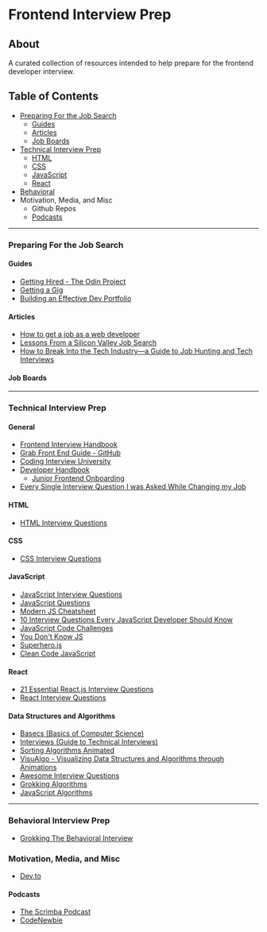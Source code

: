 # Frontend Interview Prep

## About
A curated collection of resources intended to help prepare for the frontend developer interview. 

## Table of Contents
- [Preparing For the Job Search](#job-search)
  - [Guides](#guides)
  - [Articles](#articles)
  - [Job Boards](#job-boards)
- [Technical Interview Prep](#interview-prep)
  - [HTML](#HTML)
  - [CSS](#CSS)
  - [JavaScript](#JS)
  - [React](#react)
- [Behavioral](#behavioral)
- Motivation, Media, and Misc
  - Github Repos 
  - [Podcasts](#podcasts) 
---
### Preparing For the Job Search <span name='job-search'></span>
#### Guides <span name='guides'></span>
- [Getting Hired - The Odin Project](https://www.theodinproject.com/paths/full-stack-javascript/courses/getting-hired)
- [Getting a Gig](https://github.com/cassidoo/getting-a-gig)
- [Building an Effective Dev Portfolio](https://storage.googleapis.com/joshwcomeau/building-an-effective-dev-portfolio.pdf)

#### Articles <span name='articles'></span>
- [How to get a job as a web developer](http://web.archive.org/web/20160925155912/http://www.happybearsoftware.com/how-to-get-a-programmer-job.html)
- [Lessons From a Silicon Valley Job Search](https://robertheaton.com/2014/03/07/lessons-from-a-silicon-valley-job-search/)
- [How to Break Into the Tech Industry—a Guide to Job Hunting and Tech Interviews](https://haseebq.com/how-to-break-into-tech-job-hunting-and-interviews/)

#### Job Boards <span name='job-boards'></span>
---
### Technical Interview Prep <span name='interview-prep'></span>
#### General <span name='general'></span>
- [Frontend Interview Handbook](https://frontendinterviewhandbook.com/)
- [Grab Front End Guide - GitHub](https://github.com/grab/front-end-guide)
- [Coding Interview University](https://github.com/jwasham/coding-interview-university)
- [Developer Handbook](https://github.com/apptension/developer-handbook)
  - [Junior Frontend Onboarding](https://github.com/apptension/developer-handbook/blob/master/Onboarding/Junior/Frontend%20Developer.md)
- [Every Single Interview Question I was Asked While Changing my Job](https://www.reddit.com/r/webdev/comments/o9jp8e/every_single_interview_question_i_was_asked_while/)

#### HTML <span name='HTML'></span>
- [HTML Interview Questions](https://www.interviewbit.com/html-interview-questions/)

#### CSS <span name='CSS'></span>
- [CSS Interview Questions](https://www.interviewbit.com/css-interview-questions/)

#### JavaScript <span name='JS'></span>
- [JavaScript Interview Questions](https://www.interviewbit.com/javascript-interview-questions/)
- [JavaScript Questions](https://github.com/lydiahallie/javascript-questions)
- [Modern JS Cheatsheet](https://github.com/mbeaudru/modern-js-cheatsheet#introduction)
- [10 Interview Questions Every JavaScript Developer Should Know](https://medium.com/javascript-scene/10-interview-questions-every-javascript-developer-should-know-6fa6bdf5ad95)
- [JavaScript Code Challenges](https://github.com/sadanandpai/javascript-code-challenges)
- [You Don't Know JS](https://github.com/getify/You-Dont-Know-JS)
- [Superhero.js](http://superherojs.com/)
- [Clean Code JavaScript](https://github.com/ryanmcdermott/clean-code-javascript)

#### React <span name='react'></span> 
- [21 Essential React.js Interview Questions](https://www.toptal.com/react/interview-questions)
- [React Interview Questions](https://www.interviewbit.com/react-interview-questions/)

#### Data Structures and Algorithms <span name='DSA'></span>
- [Basecs (Basics of Computer Science)](https://medium.com/basecs/tagged/data-structures)
- [Interviews (Guide to Technical Interviews)](https://github.com/kdn251/interviews)
- [Sorting Algorithms Animated](https://www.toptal.com/developers/sorting-algorithms)
- [VisuAlgo - Visualizing Data Structures and Algorithms through Animations](https://visualgo.net/en)
- [Awesome Interview Questions](https://github.com/DopplerHQ/awesome-interview-questions#javascript)
- [Grokking Algorithms](https://www.manning.com/books/grokking-algorithms#toc)
- [JavaScript Algorithms](https://github.com/trekhleb/javascript-algorithms)


---
### Behavioral Interview Prep <span name='behavioral'></span>
- [Grokking The Behavioral Interview](https://www.educative.io/courses/grokking-the-behavioral-interview)

### Motivation, Media, and Misc
- [Dev.to](https://dev.to/)
<!-- #### Github Repos
 -->
#### Podcasts <span name='podcasts'></span>
- [The Scrimba Podcast](https://open.spotify.com/show/1oJamVudy2v3oSJTejUyus)
- [CodeNewbie](https://www.codenewbie.org/podcast)
